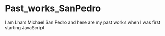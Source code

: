 # Past_works_SanPedro
I am Lhars Michael San Pedro and here are my past works when I was first starting JavaScript
